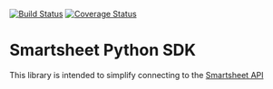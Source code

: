 [![Build Status](https://travis-ci.org/smartsheet-platform/smartsheet-python-sdk.svg)](https://travis-ci.org/smartsheet-platform/smartsheet-python-sdk) [![Coverage Status](https://coveralls.io/repos/smartsheet-platform/smartsheet-python-sdk/badge.svg?branch=master&service=github&t=9HQ8tP)](https://coveralls.io/github/smartsheet-platform/smartsheet-python-sdk?branch=master)
# Smartsheet Python SDK
This library is intended to simplify connecting to the [Smartsheet API](http://smartsheet-platform.github.io/api-docs/)
